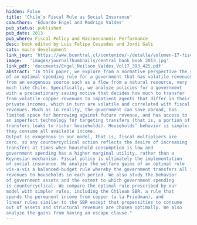 ```yaml
---
hidden: False
title: 'Chile`s Fiscal Rule as Social Insurance'
coauthors: 'Eduardo Engel and Rodrigo Valdes'
pub_status: published
pub_date: 2013
pub_where: Fiscal Policy and Macroeconomic Performance
desc: book edited by Luis Felipe Cespedes and Jordi Gali
cats: macro development
link_jour: 'https://www.bcentral.cl/contenido/-/detalle/volumen-17-fiscal-policy-and-macroeconomic-performance-4'
image:   'images/journalThumbnails/central_bank_book_2013.jpg'
link_pdf: 'documents/Engel_Neilson_Valdes_Vol17_393_425.pdf'
abstract: "In this paper, we explore from a normative perspective the contours
of an optimal spending rule for a government that has volatile revenues
from an exogenous source such as a flow from a natural resource, very
much like Chile. Specifically, we analyze policies for a government
with a precautionary saving motive that decides how much to transfer
from volatile copper revenues to impatient agents that differ in their
private incomes, which in turn are volatile and correlated with fiscal
revenues. Much as in reality, the government can save abroad, has
limited space for borrowing against future revenue, and has access to
an imperfect technology for targeting transfers (that is, a portion of
transfers leaks to richer households). Households’ behavior is simple:
they consume all available income.
Output is exogenous in our model, that is, fiscal multipliers are
zero, so any countercyclical action reflects the desire of increasing
transfers at times when household consumption is low and
government spending has a higher marginal utility, rather than a
Keynesian mechanism. Fiscal policy is ultimately the implementation
of social insurance. We analyze the welfare gains of an optimal rule
vis-a-vis a balanced-budget rule whereby the government transfers all its
revenues to households in each period. We also study the behavior
of government assets and the extent to which government spending
is countercyclical. We compare the optimal rule prescribed by our
model with simpler rules, including the Chilean SBR, a rule that
spends the permanent income from copper (a la Friedman), and
linear rules similar to the SBR except that propensities to consume
out of assets and structural revenues are chosen optimally. We also
analyze the gains from having an escape clause."
---
```

